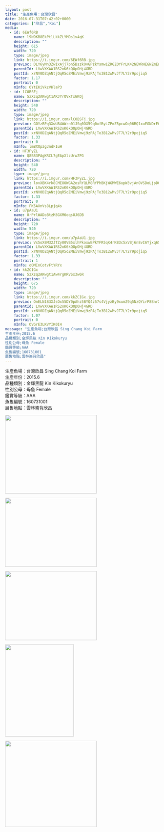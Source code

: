 ```yaml
---
layout: post
title: "生產魚場：台灣欣昌"
date: 2016-07-31T07:42:02+0000
categories: ["欣昌","Koi"] 
media:
  - id: 6EWf6RB
    name: l9N9KB8EkPtlLkkZLYMDs1v4qK
    description: ""   
    height: 615
    width: 720
    type: image/jpeg
    link: https://i.imgur.com/6EWf6RB.jpg
    prevLoc: DLY6yMn3ZwIxAjj7pn5Bszk0vGPzkYsmw1ZRGZOYFrLK42NEWRHEGNZmEnE3TNg3J5ykD0Tm7xngEo5jiWNyKJjylQHM5pE5jBQ2h8kvYYMq2mFXQOv87rKJiRBoGDrnBDC27rnVM2AXiZ69WRp28oSQZ9mzV4G2skozBX007QtnlN2Lorr5hnw2V7n2X5SrYAWjADZEF3KBKP26G8cW9Bow8gk9h81m7l6wrQCEV9v38LXztZ6xDolxgGuPwL7koLgo
    parentId: LVwVXKAW1RS2oK6kQOpOHj4GRD
    postId: xrNV0DZqANtjQqR5oZMEiVmwj9zPAjTo3B12wMvJT7LY2r9pojiq5
    factor: 1.17
    portrait: 0
    mInfo: OYtEKiVkzVKlaP3
  - id: lC0BSFj
    name: 5zXzq2AKwgt1ARJYrOVxTxGKOj
    description: ""   
    height: 540
    width: 720
    type: image/jpeg
    link: https://i.imgur.com/lC0BSFj.jpg
    prevLoc: GOYzBPq3XwU84WWrn01JSq0OX59q0xfRyLZPmZ5pcwOq06RQ1xuEGNDrE0EQTXrgAr5kyluE398yPNKrCVo8vgJx2GHR6xGPmpKpuNzv002KVqIwgWg1NJOgtzMOYwV4A6i3qZp1jqkVTNwnRW5N2yC2nlpOnX1JHOQ7XPMMJ9sj58V47DDNcA4W9PAlrJcnxj166wqgsGAkQ1B0OQt4JMqkyQL7U81QlwQGRmt9Mq2vDqkqHrOjLgkj8AIMw8QymJ5X
    parentId: LVwVXKAW1RS2oK6kQOpOHj4GRD
    postId: xrNV0DZqANtjQqR5oZMEiVmwj9zPAjTo3B12wMvJT7LY2r9pojiq5
    factor: 1.33
    portrait: 0
    mInfo: lmBXOpzg3ndFIuH
  - id: HF3PyZL
    name: Q8B83PAgKRCL7gEApXlzUrwZPG
    description: ""   
    height: 540
    width: 720
    type: image/jpeg
    link: https://i.imgur.com/HF3PyZL.jpg
    prevLoc: lovXBK4rk8CMEOOWGA2osRYQLM8RYPhBKjWGMWE6upW3vjAnOVSDoLjpD0DvTLW0zWp842u7oxWyz2NAiY58V16zKkUXwYLAg30EuqWQGGmAGgivL2LwM9l1Tq1LJ7GByzspMpWEQVMpU1RKB5L7ZwFz6O5VnM6VfOQW29jjyBsvgD4zQqqrF5VGOR5L0pU4VOKYx2Z5UrBEXM4ZE8uwMnpKZ09MuOK98QnJB7T5kmrnnwPWHPwLqk9LXrTgoyApzOYG
    parentId: LVwVXKAW1RS2oK6kQOpOHj4GRD
    postId: xrNV0DZqANtjQqR5oZMEiVmwj9zPAjTo3B12wMvJT7LY2r9pojiq5
    factor: 1.33
    portrait: 0
    mInfo: FK5AXnVs8Lpjq4s
  - id: u7pAaU1
    name: 0rPrlWADoBtzM3GXM6oqsOJ6DB
    description: ""   
    height: 720
    width: 540
    type: image/jpeg
    link: https://i.imgur.com/u7pAaU1.jpg
    prevLoc: Vx5oX8M32JTZy00VB5xlhPkoxwBPkYFR5qK4rK83c5xVBj6n8vI6Yjxq656Du2nXZNjB4WTy3RLnGEXmtWXD0zZ7kXHGDMXG27N2hrApvvKEBPIvLrLl5KBmhAZg0LkDvYFvn7ONnv87SBnBJnVr6ofRy6zyZ9AoS0Vj4w33mqCvJGKr977RFEVAxkEAk6ipWxoWyQnltg3B7pBLBEiwgAOGyZZjury9yK7zBrSG9pl5MVn5Cr1XNV4XRKIKOY2vvvqY
    parentId: LVwVXKAW1RS2oK6kQOpOHj4GRD
    postId: xrNV0DZqANtjQqR5oZMEiVmwj9zPAjTo3B12wMvJT7LY2r9pojiq5
    factor: 1.33
    portrait: 1
    mInfo: oOMInCotvFtYRYx
  - id: kkZCIGx
    name: 5zXzq2AKwgt1Aw4rgKRVSx3w6R
    description: ""   
    height: 675
    width: 720
    type: image/jpeg
    link: https://i.imgur.com/kkZCIGx.jpg
    prevLoc: OnELN1B3XJsOx55DY0pAhz5BYQ4z57s4VjyzBy9xumZ9q5NzQYirP8BnrXrmiD6KlBLZG0c6n7K5AJEOTP28V0pz9NUmqqqO4XO9hBA699mL2OcolypMQ1GgCg8XqZoX3zIwMj1mkO52HrJmmggXv4HoDVK2mrJ4h2B680OODASlnrAzLRREUo73rYoLG8HlpmXnz306f2EJmwlvEzUgjnpMzAlDtD2vr8W3QOHJvQqPONvPUNWmo7Amj5s3WlQvRwPj
    parentId: LVwVXKAW1RS2oK6kQOpOHj4GRD
    postId: xrNV0DZqANtjQqR5oZMEiVmwj9zPAjTo3B12wMvJT7LY2r9pojiq5
    factor: 1.07
    portrait: 0
    mInfo: OVGrE3LKVYIK0I4
message: "生產魚場;台灣欣昌 Sing Chang Koi Farm  
生產年份;2015.6  
品種類別;金輝黑龍 Kin Kikokuryu  
性別公母;母魚 Female  
鑑賞等級;AAA  
魚隻編號;160731001  
展售地點;雲林崙背欣昌"
---
```


生產魚場：台灣欣昌 Sing Chang Koi Farm  
生產年份：2015.6  
品種類別：金輝黑龍 Kin Kikokuryu  
性別公母：母魚 Female  
鑑賞等級：AAA  
魚隻編號：160731001  
展售地點：雲林崙背欣昌


[//]: #media:  
<a href="https://i.imgur.com/6EWf6RB.jpg"><img src="https://i.imgur.com/6EWf6RB.jpg" height="256" width="300" /></a>


<a href="https://i.imgur.com/lC0BSFj.jpg"><img src="https://i.imgur.com/lC0BSFj.jpg" height="225" width="300" /></a>


<a href="https://i.imgur.com/HF3PyZL.jpg"><img src="https://i.imgur.com/HF3PyZL.jpg" height="225" width="300" /></a>


<a href="https://i.imgur.com/u7pAaU1.jpg"><img src="https://i.imgur.com/u7pAaU1.jpg" height="300" width="225" /></a>


<a href="https://i.imgur.com/kkZCIGx.jpg"><img src="https://i.imgur.com/kkZCIGx.jpg" height="281" width="300" /></a>
